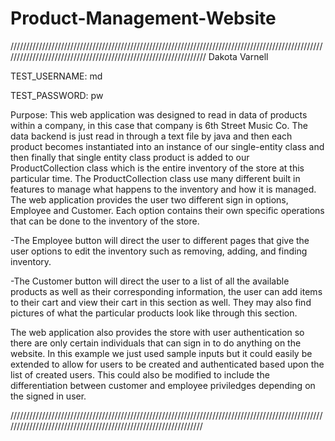 # Product-Management-Website

/////////////////////////////////////////////////////////////////////////////////////////////////////////////////////////////////////////////////////////////////
Dakota Varnell

TEST_USERNAME: md

TEST_PASSWORD: pw

Purpose: 
  This web application was designed to read in data of products within a company, in this case that company is 
  6th Street Music Co.  The data backend is just read in through a text file by java and then each product becomes
  instantiated into an instance of our single-entity class and then finally that single entity class product is added 
  to our ProductCollection class which is the entire inventory of the store at this particular time.  The ProductCollection class
  use many different built in features to manage what happens to the inventory and how it is managed.  The web application provides
  the user two different sign in options, Employee and Customer.  Each option contains their own specific operations that can be 
  done to the inventory of the store.  
  
  -The Employee button will direct the user to different pages that give the user options to edit
   the inventory such as removing, adding, and finding inventory.  
   
  -The Customer button will direct the user to a list of all the available products as well as 
  their corresponding information, the user can add items to their cart and view their cart in
  this section as well.  They may also find pictures of what the particular products look like 
  through this section. 
  
  The web application also provides the store with user authentication so there are only certain individuals that can sign in to 
  do anything on the website.  In this example we just used sample inputs but it could easily be extended to allow for users to be
  created and authenticated based upon the list of created users.  This could also be modified to include the differentiation between 
  customer and employee priviledges depending on the signed in user.  
  

////////////////////////////////////////////////////////////////////////////////////////////////////////////////////////////////////////////////////////////////
